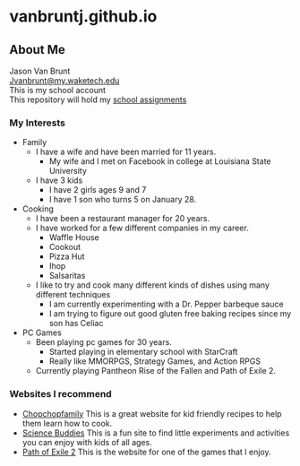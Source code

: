 # vanbruntj.github.io
## About Me
Jason Van Brunt<br/>
Jvanbrunt@my.waketech.edu<br/>
This is my school account<br/>
This repository will hold my [school assignments](https://github.com/vanbruntj/vanbruntj.github.io/tree/School-Assignments)<br/>
### My Interests
* Family
	* I have a wife and have been married for 11 years.
		* My wife and I met on Facebook in college at Louisiana State University
	* I have 3 kids
		* I have 2 girls ages 9 and 7
		* I have 1 son who turns 5 on January 28.
* Cooking
	* I have been a restaurant manager for 20 years.
	* I have worked for a few different companies in my career.
		* Waffle House
		* Cookout
		* Pizza Hut
		* Ihop
		* Salsaritas
	* I like to try and cook many different kinds of dishes using many different techniques
		* I am currently experimenting with a Dr. Pepper barbeque sauce
		* I am trying to figure out good gluten free baking recipes since my son has Celiac
* PC Games
	* Been playing pc games for 30 years.
		* Started playing in elementary school with StarCraft
		* Really like MMORPGS, Strategy Games, and Action RPGS
	* Currently playing Pantheon Rise of the Fallen and Path of Exile 2.

### Websites I recommend
+	[Chopchopfamily](https://www.chopchopfamily.org/recipes/) This is a great website for kid friendly recipes to help them learn how to cook.
+	[Science Buddies](https://www.sciencebuddies.org/) This is a fun site to find little experiments and activities you can enjoy with kids of all ages.
+	[Path of Exile 2](https://pathofexile2.com/home) This is the website for one of the games that I enjoy.
	

